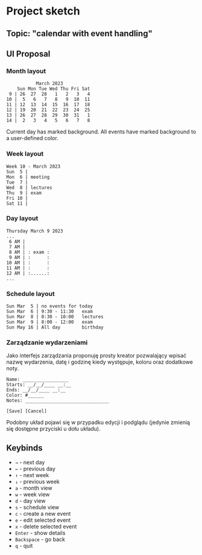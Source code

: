 # Project sketch

## Topic: "calendar with event handling"

## UI Proposal

### Month layout
```
           March 2023
    Sun Mon Tue Wed Thu Fri Sat
 9 | 26  27  28   1   2   3   4
10 |  5   6   7   8   9  10  11
11 | 12  13  14  15  16  17  18
12 | 19  20  21  22  23  24  25
13 | 26  27  28  29  30  31   1
14 |  2   3   4   5   6   7   8
```
Current day has marked background.
All events have marked background to a user-defined color.

### Week layout
```
Week 10 - March 2023
Sun  5 | 
Mon  6 | meeting
Tue  7 | 
Wed  8 | lectures
Thu  9 | exam
Fri 10 | 
Sat 11 | 
```
### Day layout
```
Thursday March 9 2023
...
 6 AM | 
 7 AM | 
 8 AM | : exam :
 9 AM | :      :
10 AM | :      :
11 AM | :      :
12 AM | :......:
...
```
### Schedule layout
```
Sun Mar  5 | no events for today
Sun Mar  6 | 9:30 - 11:30   exam
Sun Mar  8 | 8:30 - 10:00   lectures
Sun Mar  9 | 8:00 - 12:00   exam
Sun May 16 | All day        birthday
```

### Zarządzanie wydarzeniami
Jako interfejs zarządzania proponuję prosty kreator pozwalający wpisać nazwę wydarzenia, datę i godzinę kiedy występuje, koloru oraz dodatkowe noty.

```
Name: _________________
Starts: __/__/____ __:__
Ends: __/__/____ __:__
Color: #______
Notes: _______________________________

[Save] [Cancel]
```
Podobny układ pojawi się w przypadku edycji i podglądu (jedynie zmienią się dostępne przyciski u dołu układu).

## Keybinds

 - `→` - next day
 - `←` - previous day
 - `↑` - next week
 - `↓` - previous week
 - `a` - month view
 - `w` - week view
 - `d` - day view
 - `s` - schedule view
 - `c` - create a new event
 - `e` - edit selected event
 - `x` - delete selected event
 - `Enter` - show details 
 - `Backspace` - go back
 - `q` - quit
